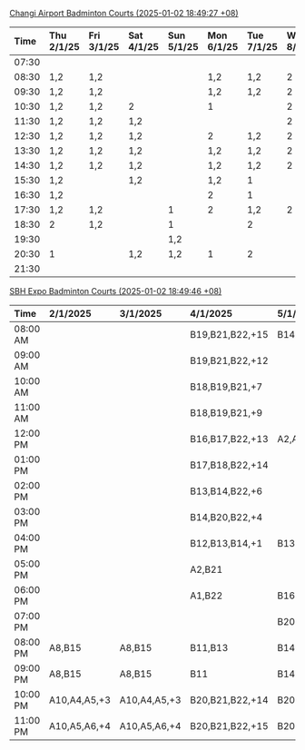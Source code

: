 [Changi Airport Badminton Courts (2025-01-02 18:49:27 +08)](https://www.carc.org.sg/FacilityBooking.aspx)

| Time   | Thu 2/1/25   | Fri 3/1/25   | Sat 4/1/25   | Sun 5/1/25   | Mon 6/1/25   | Tue 7/1/25   | Wed 8/1/25   |
|:-------|:-------------|:-------------|:-------------|:-------------|:-------------|:-------------|:-------------|
| 07:30  |              |              |              |              |              |              |              |
| 08:30  | 1,2          | 1,2          |              |              | 1,2          | 1,2          | 2            |
| 09:30  | 1,2          | 1,2          |              |              | 1,2          | 1,2          | 2            |
| 10:30  | 1,2          | 1,2          | 2            |              | 1            |              | 2            |
| 11:30  | 1,2          | 1,2          | 1,2          |              |              |              | 2            |
| 12:30  | 1,2          | 1,2          | 1,2          |              | 2            | 1,2          | 2            |
| 13:30  | 1,2          | 1,2          | 1,2          |              | 1,2          | 1,2          | 2            |
| 14:30  | 1,2          | 1,2          | 1,2          |              | 1,2          | 1,2          | 2            |
| 15:30  | 1,2          |              | 1,2          |              | 1,2          | 1            |              |
| 16:30  | 1,2          |              |              |              | 2            | 1            |              |
| 17:30  | 1,2          | 1,2          |              | 1            | 2            | 1,2          | 2            |
| 18:30  | 2            | 1,2          |              | 1            |              | 2            |              |
| 19:30  |              |              |              | 1,2          |              |              |              |
| 20:30  | 1            |              | 1,2          | 1,2          | 1            | 2            |              |
| 21:30  |              |              |              |              |              |              |              |

[SBH Expo Badminton Courts (2025-01-02 18:49:46 +08)](https://singaporebadmintonhall.getomnify.com/widgets/O3MRKGBH359GA55KHMG1RD)

| Time     | 2/1/2025     | 3/1/2025     | 4/1/2025        | 5/1/2025        | 6/1/2025        | 7/1/2025        | 8/1/2025        |
|:---------|:-------------|:-------------|:----------------|:----------------|:----------------|:----------------|:----------------|
| 08:00 AM |              |              | B19,B21,B22,+15 | B14,B15,B16,+3  | B19,B20,B21,+8  | B19,B21,B22,+14 | B19,B21,B22,+19 |
| 09:00 AM |              |              | B19,B21,B22,+12 |                 |                 | B19,B21,B22,+14 | B19,B21,B22,+19 |
| 10:00 AM |              |              | B18,B19,B21,+7  |                 |                 | B19,B21,B22,+19 | B19,B21,B22,+18 |
| 11:00 AM |              |              | B18,B19,B21,+9  |                 |                 | B19,B21,B22,+19 | B19,B21,B22,+18 |
| 12:00 PM |              |              | B16,B17,B22,+13 | A2,A4,B17       |                 | B19,B21,B22,+16 | B19,B21,B22,+19 |
| 01:00 PM |              |              | B17,B18,B22,+14 |                 | B20,B21,B22,+2  | B20,B21,B22,+15 | B19,B21,B22,+19 |
| 02:00 PM |              |              | B13,B14,B22,+6  |                 |                 | B20,B21,B22,+17 | B19,B21,B22,+17 |
| 03:00 PM |              |              | B14,B20,B22,+4  |                 |                 | B15,B17,B18,+12 | B16,B19,B21,+6  |
| 04:00 PM |              |              | B12,B13,B14,+1  | B13,B14         |                 | B13,B14,B15,+10 | B15,B16,B21,+4  |
| 05:00 PM |              |              | A2,B21          |                 |                 | B13,B14,B15,+9  |                 |
| 06:00 PM |              |              | A1,B22          | B16             |                 | A10,B11,B12,+6  |                 |
| 07:00 PM |              |              |                 | B20,B21,B22,+2  | A10,B15,B21,+1  | B12,B19,B20,+8  | A5,B16,B22,+1   |
| 08:00 PM | A8,B15       | A8,B15       | B11,B13         | B14,B15,B16,+4  | B17,B18,B22,+8  |                 |                 |
| 09:00 PM | A8,B15       | A8,B15       | B11             | B14,B15,B16,+6  | B17,B20,B22,+11 |                 |                 |
| 10:00 PM | A10,A4,A5,+3 | A10,A4,A5,+3 | B20,B21,B22,+14 | B20,B21,B22,+15 | A10,A8,A9,+7    | A10,A8,A9,+7    | A7,A8,A9,+6     |
| 11:00 PM | A10,A5,A6,+4 | A10,A5,A6,+4 | B20,B21,B22,+15 | B20,B21,B22,+16 | A10,A8,A9,+7    | A10,A8,A9,+7    | A10,A8,A9,+7    |
